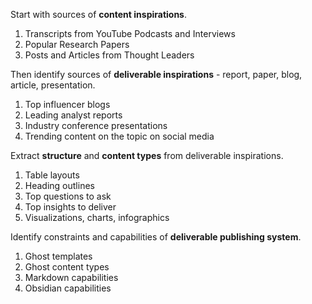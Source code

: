 Start with sources of **content inspirations**.

1. Transcripts from YouTube Podcasts and Interviews
2. Popular Research Papers
3. Posts and Articles from Thought Leaders

Then identify sources of **deliverable inspirations** - report, paper, blog, article, presentation.

1. Top influencer blogs
2. Leading analyst reports
3. Industry conference presentations
4. Trending content on the topic on social media

Extract **structure** and **content types** from deliverable inspirations.

1. Table layouts
2. Heading outlines
3. Top questions to ask
4. Top insights to deliver
5. Visualizations, charts, infographics

Identify constraints and capabilities of **deliverable publishing system**.

1. Ghost templates
2. Ghost content types
3. Markdown capabilities
4. Obsidian capabilities






